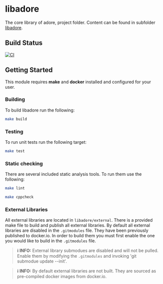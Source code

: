 <!--
********************************************************************************
* Copyright (C) 2017-2020 German Aerospace Center (DLR). 
* Eclipse ADORe, Automated Driving Open Research https://eclipse.org/adore
*
* This program and the accompanying materials are made available under the 
* terms of the Eclipse Public License 2.0 which is available at
* http://www.eclipse.org/legal/epl-2.0.
*
* SPDX-License-Identifier: EPL-2.0 
*
* Contributors: 
********************************************************************************
-->
# libadore
The core library of adore, project folder. Content can be found in subfolder [libadore](libadore).

## Build Status
[![CI](https://github.com/DLR-TS/libadore/actions/workflows/ci.yaml/badge.svg)](https://github.com/DLR-TS/libadore/actions/workflows/ci.yaml)

## Getting Started
This module requires **make** and **docker** installed and configured for your user.

### Building
To build libadore run the following:
```bash
make build
```

### Testing
To run unit tests run the following target:
```bash 
make test
```

### Static checking
There are several included static analysis tools. To run them use the following:
```bash
make lint
```

```bash
make cppcheck
```

### External Libraries
All external libraries are located in `libadore/external`. There is a provided
make file to build and publish all external libraries. By default all external
libraries are disabled in the `.gitmodules` file. They have been previously 
published to docker.io. In order to build them you must first enable the one 
you would like to build in the `.gitmodules` file. 

> **ℹ️ INFO:**
> External library submodues are disabled and will not be pulled. Enable them
> by modifying the `.gitmodules` and invoking 'git submodue update --init'.

> **ℹ️ INFO:**
> By default external libraries are not built. They are sourced as pre-compiled
> docker images from docker.io. 
